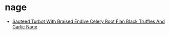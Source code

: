 # nage

 * [Sauteed Turbot With Braised Endive Celery Root Flan Black Truffles And Garlic Nage](../index/s/sauteed-turbot-with-braised-endive-celery-root-flan-black-truffles-and-garlic-nage-350390.json)

